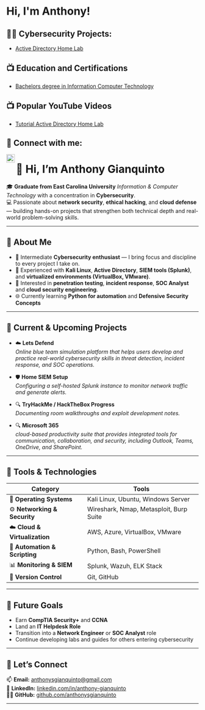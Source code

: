 <h1>Hi, I'm Anthony! </h1>

<h2>👨‍💻 Cybersecurity Projects:</h2>

  - [Active Directory Home Lab](https://github.com/anthonysgianquinto/Active-Directory-Lab)

<h2>📺 Education and Certifications</h2>

- [Bachelors degree in Information Computer Technology](https://www.certlink)

<h2>📺 Popular YouTube Videos</h2>

- [Tutorial Active Directory Home Lab](https://www.youtube.com/watch?v=a83ASGn_V_s)


<h2> 🤳 Connect with me:</h2>

[<img align="left" alt="JoshMadakor | LinkedIn" width="22px" src="https://cdn.jsdelivr.net/npm/simple-icons@v3/icons/linkedin.svg" />][linkedin]

[linkedin]: https://linkedin.com/in/anthony-gianquinto 


# 👋 Hi, I’m Anthony Gianquinto  

🎓 **Graduate from East Carolina University** 
*Information & Computer Technology* with a concentration in **Cybersecurity**.  
💻 Passionate about **network security**, **ethical hacking**, and **cloud defense** — building hands-on projects that strengthen both technical depth and real-world problem-solving skills.

---

## 🔐 About Me

- 🧠 Intermediate **Cybersecurity enthusiast** — I bring focus and discipline to every project I take on.  
- 🧰 Experienced with **Kali Linux**, **Active Directory**, **SIEM tools (Splunk)**, and **virtualized environments (VirtualBox, VMware)**.  
- 🔎 Interested in **penetration testing**, **incident response**, **SOC Analyst** and **cloud security engineering**.  
- 🌐 Currently learning **Python for automation** and **Defensive Security Concepts** 

---

## 🚧 Current & Upcoming Projects

- ☁️ **Lets Defend**  
  *Online blue team simulation platform that helps users develop and practice real-world cybersecurity skills in threat detection, incident response, and SOC operations.*

- 🛡️ **Home SIEM Setup**  
  *Configuring a self-hosted Splunk instance to monitor network traffic and generate alerts.*

- 🔍 **TryHackMe / HackTheBox Progress**  
  *Documenting room walkthroughs and exploit development notes.*

- 🔍 **Microsoft 365**  
  *cloud-based productivity suite that provides integrated tools for communication, collaboration, and security, including Outlook, Teams, OneDrive, and SharePoint.*
---

## 🧰 Tools & Technologies

| Category | Tools |
|-----------|-------|
| 🧠 **Operating Systems** | Kali Linux, Ubuntu, Windows Server |
| ⚙️ **Networking & Security** | Wireshark, Nmap, Metasploit, Burp Suite |
| ☁️ **Cloud & Virtualization** | AWS, Azure, VirtualBox, VMware |
| 🔧 **Automation & Scripting** | Python, Bash, PowerShell |
| 📊 **Monitoring & SIEM** | Splunk, Wazuh, ELK Stack |
| 💾 **Version Control** | Git, GitHub |

---

## 🎯 Future Goals

- Earn **CompTIA Security+** and **CCNA**  
- Land an **IT Helpdesk Role**
- Transition into a **Network Engineer** or **SOC Analyst** role  
- Continue developing labs and guides for others entering cybersecurity  

---

## 🤝 Let’s Connect

📫 **Email:** [anthonysgianquinto@gmail.com](mailto:anthonysgianquinto@gmail.com)  
💼 **LinkedIn:** [linkedin.com/in/anthony-gianquinto](https://linkedin.com/in/anthony-gianquinto)  
🧑‍💻 **GitHub:** [github.com/anthonysgianquinto](https://github.com/anthonysgianquinto)

---
